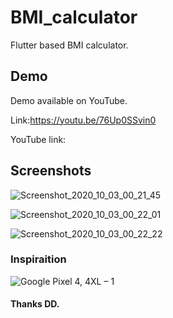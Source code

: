 # BMI_calculator

Flutter based BMI calculator.

## Demo

Demo available on YouTube.

Link:https://youtu.be/76Up0SSvin0

YouTube link:

## Screenshots 

![Screenshot_2020_10_03_00_21_45](https://user-images.githubusercontent.com/54774962/94986116-9857ba80-0579-11eb-9b1d-2f484dd383e7.jpg)

![Screenshot_2020_10_03_00_22_01](https://user-images.githubusercontent.com/54774962/94986119-9aba1480-0579-11eb-9c07-6a06dd9a91ed.jpg)

![Screenshot_2020_10_03_00_22_22](https://user-images.githubusercontent.com/54774962/94986122-9e4d9b80-0579-11eb-802d-088312542a4e.jpg)

### Inspiraition

![Google Pixel 4, 4XL – 1](https://user-images.githubusercontent.com/54774962/94986177-2af85980-057a-11eb-93dc-87750993790b.png)

#### Thanks DD.

